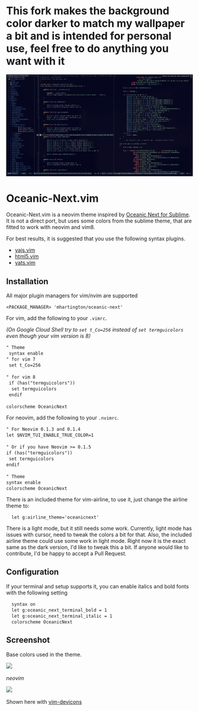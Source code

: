 # This fork makes the background color darker to match my wallpaper a bit and is intended for personal use, feel free to do anything you want with it
![](./oceanic-next-fork.png)
# Oceanic-Next.vim

Oceanic-Next.vim is a neovim theme inspired by [Oceanic Next for Sublime](https://github.com/voronianski/oceanic-next-color-scheme).
It is not a direct port, but uses some colors from the sublime theme, that are fitted to work with neovim and vim8.

For best results, it is suggested that you use the following syntax plugins.

- [yajs.vim](https://github.com/othree/yajs.vim)
- [html5.vim](https://github.com/othree/html5.vim)
- [yats.vim](https://github.com/HerringtonDarkholme/yats.vim/)

## Installation

All major plugin managers for vim/nvim are supported

 ```vim
<PACKAGE_MANAGER> 'mhartington/oceanic-next'
 ```

For vim, add the following to your `.vimrc`.

*(On Google Cloud Shell try to `set t_Co=256` instead of `set termguicolors` even though your vim version is 8)*

 ```viml
" Theme
  syntax enable
" for vim 7
  set t_Co=256

" for vim 8
  if (has("termguicolors"))
   set termguicolors
  endif

colorscheme OceanicNext
 ```

For neovim, add the following to your `.nvimrc`.


```viml
" For Neovim 0.1.3 and 0.1.4
let $NVIM_TUI_ENABLE_TRUE_COLOR=1

" Or if you have Neovim >= 0.1.5
if (has("termguicolors"))
 set termguicolors
endif

" Theme
syntax enable
colorscheme OceanicNext
```

There is an included theme for vim-airline, to use it, just change the airline theme to:

```
  let g:airline_theme='oceanicnext'
```

There is a light mode, but it still needs some work.
Currently, light mode has issues with cursor, need to tweak the colors a bit for that.
Also, the included airline theme could use some work in light mode. Right now it is the exact same as the dark version, I'd like to tweak this a bit.
If anyone would like to contribute, I'd be happy to accept a Pull Request.

## Configuration

If your terminal and setup supports it, you can enable italics and bold fonts with the following setting

```viml
  syntax on
  let g:oceanic_next_terminal_bold = 1
  let g:oceanic_next_terminal_italic = 1
  colorscheme OceanicNext
```



## Screenshot

Base colors used in the theme.

![](https://raw.githubusercontent.com/voronianski/oceanic-next-theme/master/colors.png)

_neovim_

![](https://raw.githubusercontent.com/mhartington/oceanic-next/master/oceanic-next-dark.nvim.png)

Shown here with [vim-devicons](https://github.com/ryanoasis/vim-devicons)

